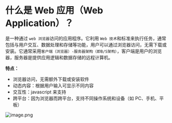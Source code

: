 
# 什么是 Web 应用（Web Application）？


是一种通过 `web 浏览器`访问的应用程序。它利用 `Web 技术`和标准来执行任务，通常包括与用户交互、数据处理和存储等功能，用户可以通过浏览器访问，无需下载或安装。它通常采用`客户端（浏览器）-服务器架构（即B/S架构）`，客户端是用户的浏览器，服务器是提供应用逻辑和数据存储的远程计算机。

**特点：**

- 浏览器访问，无需额外下载或安装软件
- 动态内容：根据用户输入可显示不同内容
- 交互性：javascript 来支持
- 跨平台：因为浏览器而跨平台，支持不同操作系统和设备（如 PC、手机、平板）

![image.png](https://832-1310531898.cos.ap-beijing.myqcloud.com/yuque/34cffa574854ba3eac6cd1e59a715885.png)
